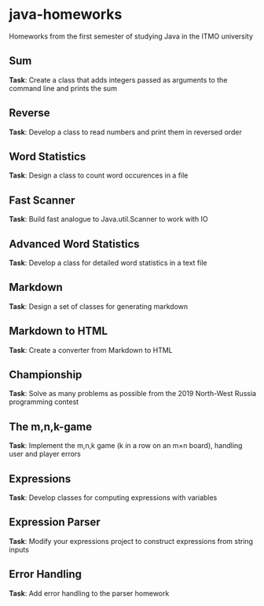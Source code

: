 # java-homeworks
Homeworks from the first semester of studying Java in the ITMO university

## Sum
**Task**: Create a class that adds integers passed as arguments to the command line and prints the sum

## Reverse
**Task**: Develop a class to read numbers and print them in reversed order

## Word Statistics
**Task**: Design a class to count word occurences in a file

## Fast Scanner
**Task**: Build fast analogue to Java.util.Scanner to work with IO

## Advanced Word Statistics
**Task**: Develop a class for detailed word statistics in a text file

## Markdown
**Task**: Design a set of classes for generating markdown

## Markdown to HTML
**Task**: Create a converter from Markdown to HTML

## Championship
**Task**: Solve as many problems as possible from the 2019 North-West Russia programming contest

## The m,n,k-game
**Task**: Implement the m,n,k game (k in a row on an m×n board), handling user and player errors

## Expressions
**Task**: Develop classes for computing expressions with variables

## Expression Parser
**Task**: Modify your expressions project to construct expressions from string inputs

## Error Handling
**Task**: Add error handling to the parser homework
